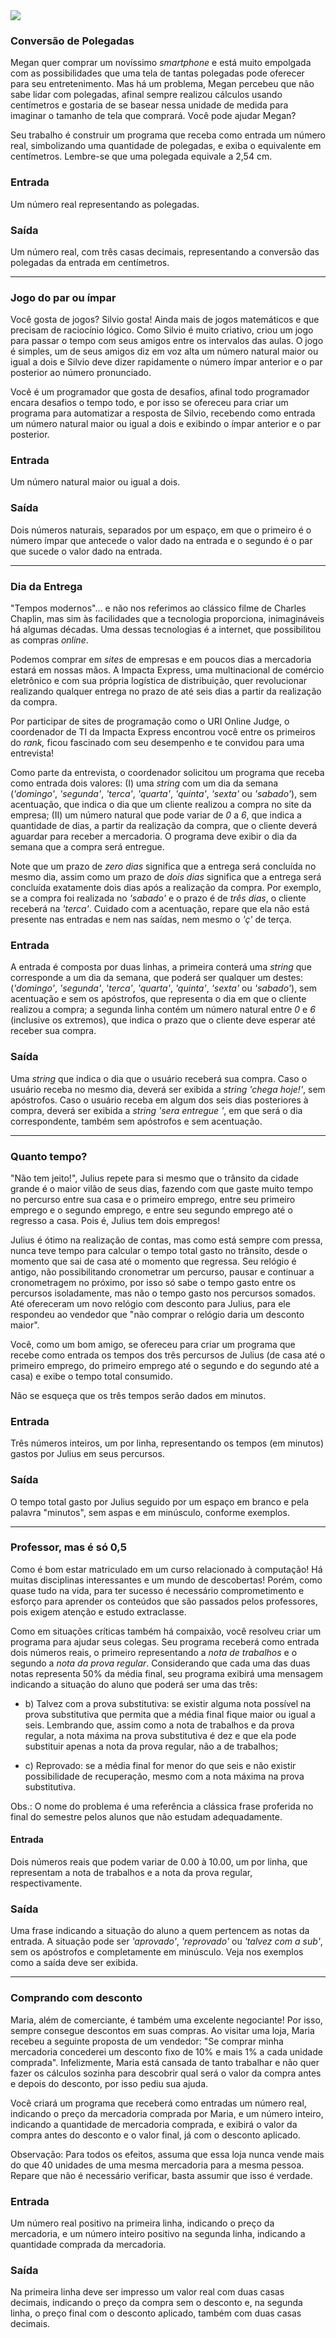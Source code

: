 <img src="https://img.icons8.com/color/48/000000/python.png"/>

### Conversão de Polegadas

Megan quer comprar um novíssimo *smartphone* e está muito empolgada com as possibilidades que uma tela de tantas polegadas pode oferecer para seu entretenimento. Mas há um problema, Megan percebeu que não sabe lidar com polegadas, afinal sempre realizou cálculos usando centímetros e gostaria de se basear nessa unidade de medida para imaginar o tamanho de tela que comprará. Você pode ajudar Megan?

Seu trabalho é construir um programa que receba como entrada um número real, simbolizando uma quantidade de polegadas, e exiba o equivalente em centímetros. Lembre-se que uma polegada equivale a 2,54 cm.



### Entrada

Um número real representando as polegadas.

### Saída

Um número real, com três casas decimais, representando a conversão das polegadas da entrada em centímetros.

<hr>

### Jogo do par ou ímpar

Você gosta de jogos? Silvio gosta! Ainda mais de jogos matemáticos e que precisam de raciocínio lógico. Como Silvio é muito criativo, criou um jogo para passar o tempo com seus amigos entre os intervalos das aulas. O jogo é simples, um de seus amigos diz em voz alta um número natural maior ou igual a dois e Silvio deve dizer rapidamente o número ímpar anterior e o par posterior ao número pronunciado.

Você é um programador que gosta de desafios, afinal todo programador encara desafios o tempo todo, e por isso se ofereceu para criar um programa para automatizar a resposta de Silvio, recebendo como entrada um número natural maior ou igual a dois e exibindo o ímpar anterior e o par posterior.

### Entrada

Um número natural maior ou igual a dois.

### Saída

Dois números naturais, separados por um espaço, em que o primeiro é o número ímpar que antecede o valor dado na entrada e o segundo é o par que sucede o valor dado na entrada.

<hr>

### Dia da Entrega

"Tempos modernos"… e não nos referimos ao clássico filme de Charles Chaplin, mas sim às facilidades que a tecnologia proporciona, inimagináveis há algumas décadas. Uma dessas tecnologias é a internet, que possibilitou as compras *online*.

Podemos comprar em *sites* de empresas e em poucos dias a mercadoria estará em nossas mãos. A Impacta Express, uma multinacional de comércio eletrônico e com sua própria logística de distribuição, quer revolucionar realizando qualquer entrega no prazo de até seis dias a partir da realização da compra.

Por participar de sites de programação como o URI Online Judge, o coordenador de TI da Impacta Express encontrou você entre os primeiros do *rank,* ficou fascinado com seu desempenho e te convidou para uma entrevista!

Como parte da entrevista, o coordenador solicitou um programa que receba como entrada dois valores: (I) uma *string* com um dia da semana (*'domingo'*, *'segunda'*, *'terca'*, *'quarta'*, *'quinta'*, *'sexta'* ou *'sabado'*), sem acentuação, que indica o dia que um cliente realizou a compra no site da empresa; (II) um número natural que pode variar de *0* a *6*, que indica a quantidade de dias, a partir da realização da compra, que o cliente deverá aguardar para receber a mercadoria. O programa deve exibir o dia da semana que a compra será entregue.

Note que um prazo de *zero dias* significa que a entrega será concluída no mesmo dia, assim como um prazo de *dois dias* significa que a entrega será concluída exatamente dois dias após a realização da compra. Por exemplo, se a compra foi realizada no *'sabado'* e o prazo é de *três dias*, o cliente receberá na *'terca'*. Cuidado com a acentuação, repare que ela não está presente nas entradas e nem nas saídas, nem mesmo o *'ç'* de terça.

### Entrada

A entrada é composta por duas linhas, a primeira conterá uma *string* que corresponde a um dia da semana, que poderá ser qualquer um destes: (*'domingo'*, *'segunda'*, '*terca'*, *'quarta'*, *'quinta'*, *'sexta'* ou *'sabado'*), sem acentuação e sem os apóstrofos, que representa o dia em que o cliente realizou a compra; a segunda linha contém um número natural entre *0* e *6* (inclusive os extremos), que indica o prazo que o cliente deve esperar até receber sua compra.

### Saída

Uma *string* que indica o dia que o usuário receberá sua compra. Caso o usuário receba no mesmo dia, deverá ser exibida a *string* *'chega hoje!'*, sem apóstrofos. Caso o usuário receba em algum dos seis dias posteriores à compra, deverá ser exibida a *string* *'sera entregue <dia>'*, em que *<dia>* será o dia correspondente, também sem apóstrofos e sem acentuação.

<hr>

### Quanto tempo?

"Não tem jeito!", Julius repete para si mesmo que o trânsito da cidade grande é o maior vilão de seus dias, fazendo com que gaste muito tempo no percurso entre sua casa e o primeiro emprego, entre seu primeiro emprego e o segundo emprego, e entre seu segundo emprego até o regresso a casa. Pois é, Julius tem dois empregos!

Julius é ótimo na realização de contas, mas como está sempre com pressa, nunca teve tempo para calcular o tempo total gasto no trânsito, desde o momento que sai de casa até o momento que regressa. Seu relógio é antigo, não possibilitando cronometrar um percurso, pausar e continuar a cronometragem no próximo, por isso só sabe o tempo gasto entre os percursos isoladamente, mas não o tempo gasto nos percursos somados. Até ofereceram um novo relógio com desconto para Julius, para ele respondeu ao vendedor que "não comprar o relógio daria um desconto maior".

Você, como um bom amigo, se ofereceu para criar um programa que recebe como entrada os tempos dos três percursos de Julius (de casa até o primeiro emprego, do primeiro emprego até o segundo e do segundo até a casa) e exibe o tempo total consumido.

Não se esqueça que os três tempos serão dados em minutos.

### Entrada

Três números inteiros, um por linha, representando os tempos (em minutos) gastos por Julius em seus percursos.

### Saída

O tempo total gasto por Julius seguido por um espaço em branco e pela palavra "minutos", sem aspas e em minúsculo, conforme exemplos.

<hr>

### Professor, mas é só 0,5

Como é bom estar matriculado em um curso relacionado à computação! Há muitas disciplinas interessantes e um mundo de descobertas! Porém, como quase tudo na vida, para ter sucesso é necessário comprometimento e esforço para aprender os conteúdos que são passados pelos professores, pois exigem atenção e estudo extraclasse.

Como em situações críticas também há compaixão, você resolveu criar um programa para ajudar seus colegas. Seu programa receberá como entrada dois números reais, o primeiro representando a *nota de trabalhos* e o segundo a *nota da prova regular*. Considerando que cada uma das duas notas representa 50% da média final, seu programa exibirá uma mensagem indicando a situação do aluno que poderá ser uma das três:



- b) Talvez com a prova substitutiva: se existir alguma nota possível na prova substitutiva que permita que a média final fique maior ou igual a seis. Lembrando que, assim como a nota de trabalhos e da prova regular, a nota máxima na prova substitutiva é dez e que ela pode substituir apenas a nota da prova regular, não a de trabalhos;





- c) Reprovado: se a média final for menor do que seis e não existir possibilidade de recuperação, mesmo com a nota máxima na prova substitutiva.



Obs.: O nome do problema é uma referência a clássica frase proferida no final do semestre pelos alunos que não estudam adequadamente.



#### Entrada

Dois números reais que podem variar de 0.00 à 10.00, um por linha, que representam a nota de trabalhos e a nota da prova regular, respectivamente.

### Saída

Uma frase indicando a situação do aluno a quem pertencem as notas da entrada. A situação pode ser *'aprovado'*, *'reprovado'* ou *'talvez com a sub'*, sem os apóstrofos e completamente em minúsculo. Veja nos exemplos como a saída deve ser exibida.

<hr>

### Comprando com desconto

Maria, além de comerciante, é também uma excelente negociante! Por isso, sempre consegue descontos em suas compras. Ao visitar uma loja, Maria recebeu a seguinte proposta de um vendedor: "Se comprar minha mercadoria concederei um desconto fixo de 10% e mais 1% a cada unidade comprada". Infelizmente, Maria está cansada de tanto trabalhar e não quer fazer os cálculos sozinha para descobrir qual será o valor da compra antes e depois do desconto, por isso pediu sua ajuda.

Você criará um programa que receberá como entradas um número real, indicando o preço da mercadoria comprada por Maria, e um número inteiro, indicando a quantidade de mercadoria comprada, e exibirá o valor da compra antes do desconto e o valor final, já com o desconto aplicado.

Observação: Para todos os efeitos, assuma que essa loja nunca vende mais do que 40 unidades de uma mesma mercadoria para a mesma pessoa. Repare que não é necessário verificar, basta assumir que isso é verdade.

### Entrada

Um número real positivo na primeira linha, indicando o preço da mercadoria, e um número inteiro positivo na segunda linha, indicando a quantidade comprada da mercadoria.

### Saída

Na primeira linha deve ser impresso um valor real com duas casas decimais, indicando o preço da compra sem o desconto e, na segunda linha, o preço final com o desconto aplicado, também com duas casas decimais.

